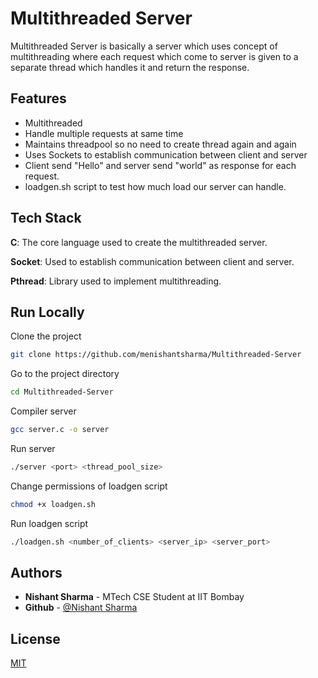 
# Multithreaded Server

Multithreaded Server is basically a server which uses concept of multithreading where each request which come to server is given to a separate thread which handles it and return the response.
## Features

- Multithreaded
- Handle multiple requests at same time
- Maintains threadpool so no need to create thread again and again
- Uses Sockets to establish communication between client and server
- Client send "Hello" and server send "world" as response for each request.
- loadgen.sh script to test how much load our server can handle.

## Tech Stack

**C**: The core language used to create the multithreaded server.

**Socket**: Used to establish communication between client and server.

**Pthread**: Library used to implement multithreading.

## Run Locally

Clone the project

```bash
git clone https://github.com/menishantsharma/Multithreaded-Server
```

Go to the project directory

```bash
cd Multithreaded-Server
```

Compiler server

```bash
gcc server.c -o server
```

Run server

```bash
./server <port> <thread_pool_size>
```

Change permissions of loadgen script
```bash
chmod +x loadgen.sh
```

Run loadgen script 
```bash
./loadgen.sh <number_of_clients> <server_ip> <server_port>
```

## Authors

- **Nishant Sharma** - MTech CSE Student at IIT Bombay
- **Github** - [@Nishant Sharma](https://github.com/menishantsharma)


## License

[MIT](https://choosealicense.com/licenses/mit/)